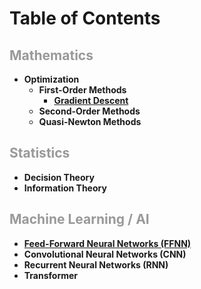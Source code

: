 <h1>Table of Contents</h1>
<h2><span style="color: #999999;">Mathematics</span></h2>

<ul>
<li><strong>Optimization</strong>
<ul>
<li><strong>First-Order Methods</strong>
<ul>
<li><strong> <a href="/2025/09/02/gradient-descent.html"> Gradient Descent </a> </strong></li>
</ul>
</li>
<li><strong>Second-Order Methods</strong></li>
<li><strong>Quasi-Newton Methods</strong></li>
</ul>
</li>
</ul>

<h2><span style="color: #999999;">Statistics</span></h2>

<ul>
<li><strong>Decision Theory</strong></li>
<li><strong>Information Theory</strong></li>
</ul>

<h2><span style="color: #999999;">Machine Learning / AI</span></h2>
<ul>
<li><strong> <a href="/2025/08/26/feed-forward-neural-networks.html"> Feed-Forward Neural Networks (FFNN) </a> </strong></li>
<li><strong>Convolutional Neural Networks (CNN)</strong></li>
<li><strong>Recurrent Neural Networks (RNN)</strong></li>
<li><strong>Transformer</strong></li>
</ul>
<p>&nbsp;</p>
